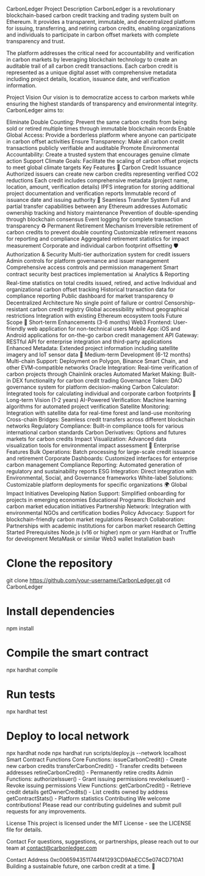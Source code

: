 CarbonLedger
Project Description
CarbonLedger is a revolutionary blockchain-based carbon credit tracking and trading system built on Ethereum. It provides a transparent, immutable, and decentralized platform for issuing, transferring, and retiring carbon credits, enabling organizations and individuals to participate in carbon offset markets with complete transparency and trust.

The platform addresses the critical need for accountability and verification in carbon markets by leveraging blockchain technology to create an auditable trail of all carbon credit transactions. Each carbon credit is represented as a unique digital asset with comprehensive metadata including project details, location, issuance date, and verification information.

Project Vision
Our vision is to democratize access to carbon markets while ensuring the highest standards of transparency and environmental integrity. CarbonLedger aims to:

Eliminate Double Counting: Prevent the same carbon credits from being sold or retired multiple times through immutable blockchain records
Enable Global Access: Provide a borderless platform where anyone can participate in carbon offset activities
Ensure Transparency: Make all carbon credit transactions publicly verifiable and auditable
Promote Environmental Accountability: Create a trusted system that encourages genuine climate action
Support Climate Goals: Facilitate the scaling of carbon offset projects to meet global climate targets
Key Features
🌱 Carbon Credit Issuance
Authorized issuers can create new carbon credits representing verified CO2 reductions
Each credit includes comprehensive metadata (project name, location, amount, verification details)
IPFS integration for storing additional project documentation and verification reports
Immutable record of issuance date and issuing authority
🔄 Seamless Transfer System
Full and partial transfer capabilities between any Ethereum addresses
Automatic ownership tracking and history maintenance
Prevention of double-spending through blockchain consensus
Event logging for complete transaction transparency
♻️ Permanent Retirement Mechanism
Irreversible retirement of carbon credits to prevent double counting
Customizable retirement reasons for reporting and compliance
Aggregated retirement statistics for impact measurement
Corporate and individual carbon footprint offsetting
🛡️ Authorization & Security
Multi-tier authorization system for credit issuers
Admin controls for platform governance and issuer management
Comprehensive access controls and permission management
Smart contract security best practices implementation
📊 Analytics & Reporting
Real-time statistics on total credits issued, retired, and active
Individual and organizational carbon offset tracking
Historical transaction data for compliance reporting
Public dashboard for market transparency
🌐 Decentralized Architecture
No single point of failure or control
Censorship-resistant carbon credit registry
Global accessibility without geographical restrictions
Integration with existing Ethereum ecosystem tools
Future Scope
🔮 Short-term Enhancements (3-6 months)
Web3 Frontend: User-friendly web application for non-technical users
Mobile App: iOS and Android applications for on-the-go carbon credit management
API Gateway: RESTful API for enterprise integration and third-party applications
Enhanced Metadata: Extended project information including satellite imagery and IoT sensor data
🚀 Medium-term Development (6-12 months)
Multi-chain Support: Deployment on Polygon, Binance Smart Chain, and other EVM-compatible networks
Oracle Integration: Real-time verification of carbon projects through Chainlink oracles
Automated Market Making: Built-in DEX functionality for carbon credit trading
Governance Token: DAO governance system for platform decision-making
Carbon Calculator: Integrated tools for calculating individual and corporate carbon footprints
🌟 Long-term Vision (1-2 years)
AI-Powered Verification: Machine learning algorithms for automated project verification
Satellite Monitoring: Integration with satellite data for real-time forest and land-use monitoring
Cross-chain Bridges: Seamless credit transfers across different blockchain networks
Regulatory Compliance: Built-in compliance tools for various international carbon standards
Carbon Derivatives: Options and futures markets for carbon credits
Impact Visualization: Advanced data visualization tools for environmental impact assessment
🏢 Enterprise Features
Bulk Operations: Batch processing for large-scale credit issuance and retirement
Corporate Dashboards: Customized interfaces for enterprise carbon management
Compliance Reporting: Automated generation of regulatory and sustainability reports
ESG Integration: Direct integration with Environmental, Social, and Governance frameworks
White-label Solutions: Customizable platform deployments for specific organizations
🌍 Global Impact Initiatives
Developing Nation Support: Simplified onboarding for projects in emerging economies
Educational Programs: Blockchain and carbon market education initiatives
Partnership Network: Integration with environmental NGOs and certification bodies
Policy Advocacy: Support for blockchain-friendly carbon market regulations
Research Collaboration: Partnerships with academic institutions for carbon market research
Getting Started
Prerequisites
Node.js (v16 or higher)
npm or yarn
Hardhat or Truffle for development
MetaMask or similar Web3 wallet
Installation
bash
# Clone the repository
git clone https://github.com/your-username/CarbonLedger.git
cd CarbonLedger

# Install dependencies
npm install

# Compile the smart contract
npx hardhat compile

# Run tests
npx hardhat test

# Deploy to local network
npx hardhat node
npx hardhat run scripts/deploy.js --network localhost
Smart Contract Functions
Core Functions:
issueCarbonCredit() - Create new carbon credits
transferCarbonCredit() - Transfer credits between addresses
retireCarbonCredit() - Permanently retire credits
Admin Functions:
authorizeIssuer() - Grant issuing permissions
revokeIssuer() - Revoke issuing permissions
View Functions:
getCarbonCredit() - Retrieve credit details
getOwnerCredits() - List credits owned by address
getContractStats() - Platform statistics
Contributing
We welcome contributions! Please read our contributing guidelines and submit pull requests for any improvements.

License
This project is licensed under the MIT License - see the LICENSE file for details.

Contact
For questions, suggestions, or partnerships, please reach out to our team at contact@carbonledger.com


Contact Address 0xc0065943511744f41293CD9AbECC5e074CD710A1
Building a sustainable future, one carbon credit at a time. 🌱

